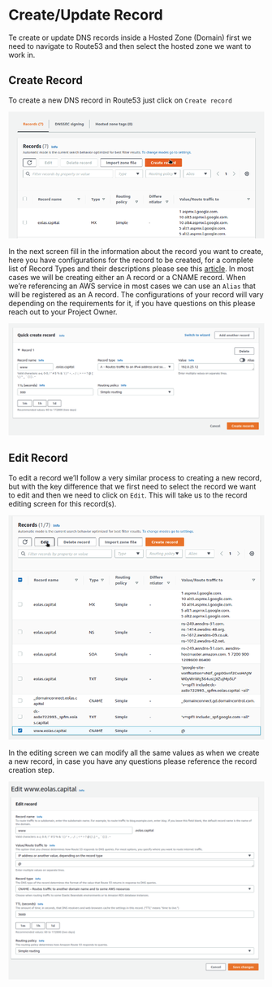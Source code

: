 # Create/Update Record

Te create or update DNS records inside a Hosted Zone (Domain) first we need to navigate to Route53 and then select the hosted zone we want to work in.



## Create Record

To create a new DNS record in Route53 just click on `Create record`

![Screenshot_20210209_205645.png](./attachments/Screenshot_20210209_205645.png)


In the next screen fill in the information about the record you want to create, here you have configurations for the record to be created, for a complete list of Record Types and their descriptions please see this [article](https://en.wikipedia.org/wiki/List_of_DNS_record_types). In most cases we will be creating either an A record or a CNAME record. When we’re referencing an AWS service in most cases we can use an `Alias` that will be registered as an A record. The configurations of your record will vary depending on the requirements for it, if you have questions on this please reach out to your Project Owner.



![Screenshot_20210209_205712.png](./attachments/Screenshot_20210209_205712.png)


## Edit Record

To edit a record we’ll follow a very similar process to creating a new record, but with the key difference that we first need to select the record we want to edit and then we need to click on `Edit`. This will take us to the record editing screen for this record(s).

![Screenshot_20210209_205756.png](./attachments/Screenshot_20210209_205756.png)


In the editing screen we can modify all the same values as when we create a new record, in case you have any questions please reference the record creation step.



![Screenshot_20210209_205811.png](./attachments/Screenshot_20210209_205811.png)

